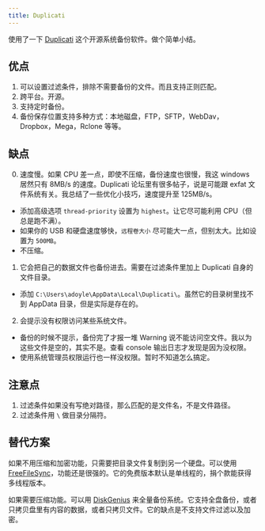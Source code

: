 ```yaml
---
title: Duplicati
---
```



使用了一下 [Duplicati](https://github.com/duplicati/duplicati/) 这个开源系统备份软件。做个简单小结。

## 优点

1. 可以设置过滤条件，排除不需要备份的文件。而且支持正则匹配。
2. 跨平台。开源。
3. 支持定时备份。
4. 备份保存位置支持多种方式：本地磁盘，FTP，SFTP，WebDav，Dropbox，Mega，Rclone 等等。

## 缺点

0. 速度慢。如果 CPU 差一点，即使不压缩，备份速度也很慢，我这 windows 居然只有 8MB/s 的速度。Duplicati 论坛里有很多帖子，说是可能跟 exfat 文件系统有关。我总结了一些优化小技巧，速度提升至 125MB/s。
  - 添加高级选项 `thread-priority` 设置为 `highest`。让它尽可能利用 CPU（但总是跑不满）。
  - 如果你的 USB 和硬盘速度够快，`远程卷大小` 尽可能大一点，但别太大。比如设置为 `500MB`。
  - 不压缩。
1. 它会把自己的数据文件也备份进去。需要在过滤条件里加上 Duplicati 自身的文件目录。
  - 添加 `C:\Users\adoyle\AppData\Local\Duplicati\`。虽然它的目录树里找不到 AppData 目录，但是实际是存在的。
2. 会提示没有权限访问某些系统文件。
  - 备份的时候不提示，备份完了才报一堆 Warning 说不能访问空文件。我以为这些文件是空的，其实不是。查看 console 输出日志才发现是因为没权限。
  - 使用系统管理员权限运行也一样没权限。暂时不知道怎么搞定。

## 注意点

1. 过滤条件如果没有写绝对路径，那么匹配的是文件名，不是文件路径。
2. 过滤条件用 `\` 做目录分隔符。

## 替代方案

如果不用压缩和加密功能，只需要把目录文件复制到另一个硬盘。可以使用 [FreeFileSync](https://freefilesync.org/)，功能还是很强的。它的免费版本默认是单线程的，捐个款能获得多线程版本。

如果需要压缩功能。可以用 [DiskGenius](https://www.diskgenius.cn/) 来全量备份系统。它支持全盘备份，或者只拷贝盘里有内容的数据，或者只拷贝文件。它的缺点是不支持文件过滤以及加密。
